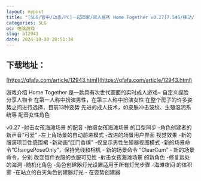 ```yaml
---
layout: mypost
title: "[SLG/官中/动态/PC]一起回家/双人居所 Home Together v0.27[7.54G/移动/百度]"
categories: SLG
os: 电脑游戏
slug: a12943
date: 2024-10-30 20:51:34
---
```


## 下载地址：

[https://qfafa.com/article/12943.html](https://qfafa.com/article/12943.html)

游戏介绍
Home Together 是一款具有次世代画面的实时成人游戏~
自定义捏脸
分享人物卡
在第一人称中扮演男性，在第三人称中扮演女性
在整个房子的许多姿势之间进行选择，目前13种姿势
先进的成人技术，如皮肤冲击波纹、生殖湿润系统等
配音女性角色

v0.27
-射击女孩海滩场景
的配音 -拍摄女孩海滩场景
的口型同步 -角色创建者的新声音“可爱”
-左上角场景的自动前进模式
-改进的场景用户界面
视觉效果 -新的服装项目性感围裙
-新动画“肛门香槟”
-仅显示男性生殖器视图模式
-新的场景命令“ChangePoseOnly”，保持光线和相机
\- 新的场景命令 “ClearCum”
\- 新的场景命令，分别
改变每件衣服的衣服可见性 -射击女孩海滩场景
的新角色 -修复远处
的海洞 -随机化角色
-角色创建器灯光设置适用于所有灯光步骤
-海滩夜间
的体积雾 -在站立的白天角色创建器灯光
\- 在姿势创建器